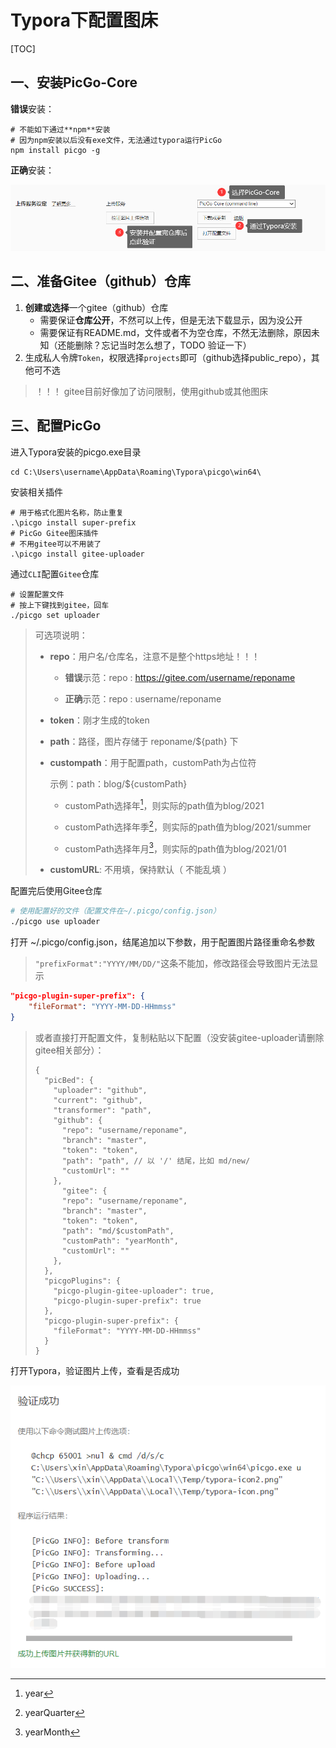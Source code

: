 # Typora下配置图床

[TOC]

## 一、安装PicGo-Core

**错误**安装：

```shell
# 不能如下通过**npm**安装
# 因为npm安装以后没有exe文件，无法通过typora运行PicGo
npm install picgo -g
```

**正确**安装：

![img](https://raw.githubusercontent.com/Jxpro/PicBed/master/md/2021/10/29-223421.png)

## 二、准备Gitee（github）仓库

1.   **创建或选择**一个gitee（github）仓库
     -   需要保证**仓库公开**，不然可以上传，但是无法下载显示，因为没公开
     -   需要保证有README.md，文件或者不为空仓库，不然无法删除，原因未知（还能删除？忘记当时怎么想了，TODO 验证一下）
2.   生成私人令牌`Token`，权限选择`projects`即可（github选择public_repo），其他可不选

>   ！！！ gitee目前好像加了访问限制，使用github或其他图床

## 三、配置PicGo

进入Typora安装的picgo.exe目录

```shell
cd C:\Users\username\AppData\Roaming\Typora\picgo\win64\
```

安装相关插件

```shell
# 用于格式化图片名称，防止重复
.\picgo install super-prefix
# PicGo Gitee图床插件
# 不用gitee可以不用装了
.\picgo install gitee-uploader
```

通过`CLI`配置`Gitee`仓库

```shell
# 设置配置文件
# 按上下键找到gitee，回车
./picgo set uploader
```
>   可选项说明：
>
>   -   **repo**：用户名/仓库名，注意不是整个https地址！！！
>
>       -   **错误**示范：repo : https://gitee.com/username/reponame
>
>       -   **正确**示范：repo : username/reponame
>
>   -   **token**：刚才生成的token
>
>   -   **path**：路径，图片存储于 reponame/${path} 下
>
>   -   **custompath**：用于配置path，customPath为占位符
>
>       示例：path：blog/${customPath}
>
>       -   customPath选择年[^1]，则实际的path值为blog/2021
>
>       -   customPath选择年季[^2]，则实际的path值为blog/2021/summer
>
>       -   customPath选择年月[^3]，则实际的path值为blog/2021/01
>
>   -   **customURL**: 不用填，保持默认（ 不能乱填 ）

配置完后使用Gitee仓库

```   bash
# 使用配置好的文件（配置文件在~/.picgo/config.json）
./picgo use uploader
```

打开 ~/.picgo/config.json，结尾追加以下参数，用于配置图片路径重命名参数

>   `"prefixFormat":"YYYY/MM/DD/"`这条不能加，修改路径会导致图片无法显示

```json
"picgo-plugin-super-prefix": {
    "fileFormat": "YYYY-MM-DD-HHmmss"
}
```

>   或者直接打开配置文件，复制粘贴以下配置（没安装gitee-uploader请删除gitee相关部分）：
>
>   ```
>   {
>     "picBed": {
>       "uploader": "github",
>       "current": "github",
>       "transformer": "path",
>       "github": {
>         "repo": "username/reponame",
>         "branch": "master",
>         "token": "token",
>         "path": "path", // 以 '/' 结尾，比如 md/new/
>         "customUrl": ""
>       },
>         "gitee": {
>         "repo": "username/reponame",
>         "branch": "master",
>         "token": "token",
>         "path": "md/$customPath",
>         "customPath": "yearMonth",
>         "customUrl": ""
>       },
>     },
>     "picgoPlugins": {
>       "picgo-plugin-gitee-uploader": true,
>       "picgo-plugin-super-prefix": true
>     },
>     "picgo-plugin-super-prefix": {
>       "fileFormat": "YYYY-MM-DD-HHmmss"
>     }
>   }
>   ```

打开Typora，验证图片上传，查看是否成功

![img](https://raw.githubusercontent.com/Jxpro/PicBed/master/md/2021/10/29-223429.png)

[^1]: year
[^2]: yearQuarter
[^3]: yearMonth
